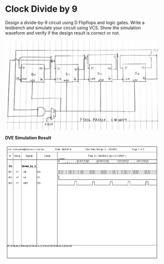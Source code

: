 # Clock Divide by 9


Design a divide-by-9 circuit using D Flipflops and logic gates. Write a testbench and simulate your circuit using VCS. 
Show the simulation waveform and verify if the design result is correct or not.

![Schematic](https://github.com/mihir8181/VerilogHDL-Codes/blob/master/Clock_Divide_by9%20Using_DFF/Divideby9.png "Sch")

**DVE Simulation Result**

![simulation](https://github.com/mihir8181/VerilogHDL-Codes/blob/master/Clock_Divide_by9%20Using_DFF/Divide_by_9_dve_print.png "simulation")
